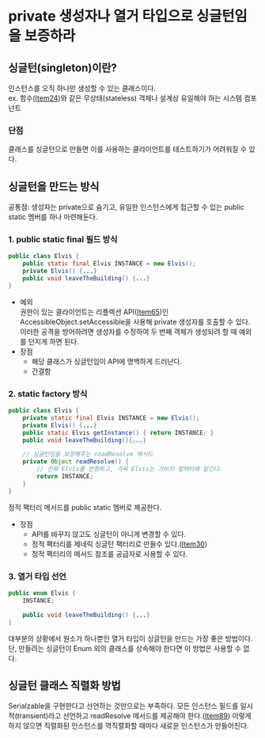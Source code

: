 # private 생성자나 열거 타입으로 싱글턴임을 보증하라
## 싱글턴(singleton)이란? 
인스턴스를 오직 하나만 생성할 수 있는 클래스이다.</br>
ex. 함수([Item24](https://github.com/ikkjun/Effective_Java/blob/main/Item24.md))와 같은 무상태(stateless) 객체나 설계상 유일해야 하는 시스템 컴포넌트

### 단점
클래스를 싱글턴으로 만들면 이를 사용하는 클라이언트를 테스트하기가 어려워질 수 있다.

## 싱글턴을 만드는 방식
공통점: 생성자는 private으로 숨기고, 유일한 인스턴스에게 접근할 수 있는 public static 멤버를 하나 마련해둔다.
### 1. public static final 필드 방식
```java
public class Elvis {
    public static final Elvis INSTANCE = new Elvis();
    private Elvis() {...}
    public void leaveTheBuilding() {...}
}
```
- 예외</br>
권한이 있는 클라이언트는 리플렉션 API([Item65](https://github.com/ikkjun/Effective_Java/blob/main/Item65.md))인 AccessibleObject.setAccessible을 사용해 private 생성자를 호출할 수 있다. 이러한 공격을 방어하려면 생성자를 수정하여 두 번째 객체가 생성되려 할 때 예외를 던지게 하면 된다.
- 장점
  - 해당 클래스가 싱글턴임이 API에 명백하게 드러난다.
  - 간결함
### 2. static factory 방식
```java
public class Elvis {
    private static final Elvis INSTANCE = new Elvis();
    private Elvis() {...}
    public static Elvis getInstance() { return INSTANCE; }
    public void leaveTheBuilding(){...}

    // 싱글턴임을 보장해주는 readResolve 메서드
    private Object readResolve() {
        // 진짜 Elvis를 반환하고, 가짜 Elvis는 가비지 컬렉터에 맡긴다.
        return INSTANCE;
    }
}
```
정적 팩터리 메서드를 public static 멤버로 제공한다.
- 장점
  - API를 바꾸지 않고도 싱글턴이 아니게 변경할 수 있다.
  - 정적 팩터리를 제네릭 싱글턴 팩터리로 만들수 있다.([Item30](https://github.com/ikkjun/Effective_Java/blob/main/Item30.md))
  - 정적 팩터리의 메서드 참조를 공급자로 사용할 수 있다.

### 3. 열거 타입 선언
```java
public enum Elvis {
    INSTANCE;

    public void leaveTheBuilding() {...}
}
```
대부분의 상황에서 원소가 하나뿐인 열거 타입이 싱글턴을 만드는 가장 좋은 방법이다.</br>
단, 만들려는 싱글턴이 Enum 외의 클래스를 상속해야 한다면 이 방법은 사용할 수 없다.

## 싱글턴 클래스 직렬화 방법
Serialzable을 구현한다고 선언하는 것만으로는 부족하다. 
모든 인스턴스 필드를 일시적(transient)라고 선언하고 readResolve 메서드를 제공해야 한다.([Item89](https://github.com/ikkjun/Effective_Java/blob/main/Item89.md))
이렇게 하지 않으면 직렬화된 인스턴스를 역직렬화할 때마다 새로운 인스턴스가 만들어진다.